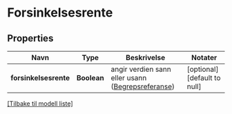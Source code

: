# Forsinkelsesrente

## Properties

| Navn                  | Type        | Beskrivelse                                                                                                                   | Notater                      |
|-----------------------|-------------|-------------------------------------------------------------------------------------------------------------------------------|------------------------------|
| **forsinkelsesrente** | **Boolean** | angir verdien sann eller usann ([Begrepsreferanse](https://data.skatteetaten.no/begrep/20b52aec-9fe1-11e5-a9f8-e4115b280940)) | [optional] [default to null] |

[[Tilbake til modell liste]](../index.md)

